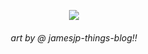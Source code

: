 <p align="center">
    <img src="https://file.garden/Z1OpYh3OMHUM4tMG/Screenshot%202025-07-30%20162810.png"">
</p>
<h6 align=center> art by @ jamesjp-things-blog!! </h6>
